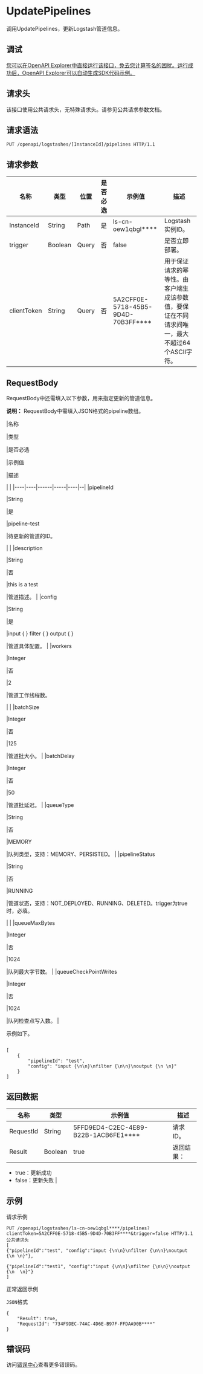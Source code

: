 # UpdatePipelines

调用UpdatePipelines，更新Logstash管道信息。

## 调试

[您可以在OpenAPI Explorer中直接运行该接口，免去您计算签名的困扰。运行成功后，OpenAPI Explorer可以自动生成SDK代码示例。](https://api.aliyun.com/#product=elasticsearch&api=UpdatePipelines&type=ROA&version=2017-06-13)

## 请求头

该接口使用公共请求头，无特殊请求头。请参见公共请求参数文档。

## 请求语法

```
PUT /openapi/logstashes/[InstanceId]/pipelines HTTP/1.1
```

## 请求参数

|名称|类型|位置|是否必选|示例值|描述|
|--|--|--|----|---|--|
|InstanceId|String|Path|是|ls-cn-oew1qbgl\*\*\*\*|Logstash实例ID。 |
|trigger|Boolean|Query|否|false|是否立即部署。 |
|clientToken|String|Query|否|5A2CFF0E-5718-45B5-9D4D-70B3FF\*\*\*\*|用于保证请求的幂等性。由客户端生成该参数值，要保证在不同请求间唯一，最大不超过64个ASCII字符。 |

## RequestBody

RequestBody中还需填入以下参数，用来指定更新的管道信息。

**说明：** RequestBody中需填入JSON格式的pipeline数组。

|名称

|类型

|是否必选

|示例值

|描述

| |
|----|----|------|-----|----|--|
|pipelineId

|String

|是

|pipeline-test

|待更新的管道的ID。

| |
|description

|String

|否

|this is a test

|管道描述。 |
|config

|String

|是

|input \{ \} filter \{ \} output \{ \}

|管道具体配置。 |
|workers

|Integer

|否

|2

|管道工作线程数。

| |
|batchSize

|Integer

|否

|125

|管道批大小。 |
|batchDelay

|Integer

|否

|50

|管道批延迟。 |
|queueType

|String

|否

|MEMORY

|队列类型，支持：MEMORY、PERSISTED。 |
|pipelineStatus

|String

|否

|RUNNING

|管道状态，支持：NOT\_DEPLOYED、RUNNING、DELETED。trigger为true时，必填。

| |
|queueMaxBytes

|Integer

|否

|1024

|队列最大字节数。 |
|queueCheckPointWrites

|Integer

|否

|1024

|队列检查点写入数。 |

示例如下。

```

[
    {
        "pipelineId": "test",
        "config": "input {\n\n}\nfilter {\n\n}\noutput {\n \n}"
    }
]

```

## 返回数据

|名称|类型|示例值|描述|
|--|--|---|--|
|RequestId|String|5FFD9ED4-C2EC-4E89-B22B-1ACB6FE1\*\*\*\*|请求ID。 |
|Result|Boolean|true|返回结果：

 -   true：更新成功
-   false：更新失败 |

## 示例

请求示例

```
PUT /openapi/logstashes/ls-cn-oew1qbgl****/pipelines?clientToken=5A2CFF0E-5718-45B5-9D4D-70B3FF****&trigger=false HTTP/1.1
公共请求头
[
{"pipelineId":"test", "config":"input {\n\n}\nfilter {\n\n}\noutput {\n \n}"},

{"pipelineId":"test1", "config":"input {\n\n}\nfilter {\n\n}\noutput {\n  \n}"}
]
```

正常返回示例

`JSON`格式

```
{
	"Result": true,
	"RequestId": "734F9DEC-74AC-4D6E-B97F-FFDAA90B****"
}
```

## 错误码

访问[错误中心](https://error-center.aliyun.com/status/product/elasticsearch)查看更多错误码。

